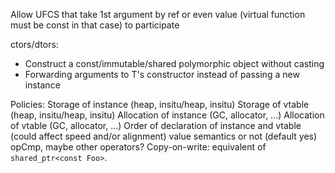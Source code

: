 Allow UFCS that take 1st argument by ref or even value
(virtual function must be const in that case) to participate

ctors/dtors:
  * Construct a const/immutable/shared polymorphic object without casting
  * Forwarding arguments to T's constructor instead of passing a new instance

Policies:
   Storage of instance (heap, insitu/heap, insitu)
   Storage of vtable (heap, insitu/heap, insitu)
   Allocation of instance (GC, allocator, ...)
   Allocation of vtable (GC, allocator, ...)
   Order of declaration of instance and vtable (could affect speed and/or alignment)
   value semantics or not (default yes)
   opCmp, maybe other operators?
   Copy-on-write: equivalent of `shared_ptr<const Foo>`.
